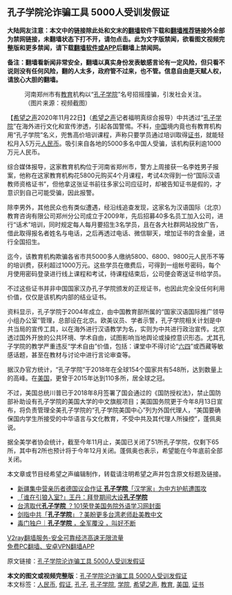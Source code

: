  <h2>孔子学院沦诈骗工具 5000人受训发假证</h2> <p class="notice"><b>大陆网友注意：本文中的链接除此处和文末的<a href="https://github.com/bannedbook/fanqiang" >翻墙</a>软件下载和<a href="https://github.com/killgcd/justmysocks/blob/master/README.md">翻墙推荐</a>链接外全部为禁网链接，未翻墙状态下打不开，请勿点击。此为文字版禁闻，欲看图文视频完整版和更多禁闻，请下载<a href="https://github.com/bannedbook/fanqiang">翻墙软件或APP</a>后翻墙上禁闻网。</p><p>备注：翻墙看新闻非常安全，翻墙以真实身份发表敏感言论有一定风险，但只看不说则没有任何风险，翻的人太多，政府管不过来，也不管。信息自由是天赋人权，请放心大胆的翻墙。</b></p>  <div class="entry"> <figure><figcaption>河南郑州市有<a href="https://www.bannedbook.org/bnews/tag/%e6%95%99%e8%82%b2/" class="st_tag internal_tag" rel="tag" title="标签 教育 下的日志">教育</a>机构以“<a href="https://www.bannedbook.org/bnews/tag/%e5%ad%94%e5%ad%90%e5%ad%a6%e9%99%a2/" class="st_tag internal_tag" rel="tag" title="标签 孔子学院 下的日志">孔子学院</a>”名号招摇撞骗，引发社会关注。（图片来源：视频截图）</figcaption></figure> <p>【<span class='wp_keywordlink_affiliate'><a href="https://www.soundofhope.org" title="希望之声" target="_blank">希望之声</a></span>2020年11月22日】（<a href="https://www.bannedbook.org/bnews/tag/%e5%b8%8c%e6%9c%9b%e4%b9%8b%e5%a3%b0/" class="st_tag internal_tag" rel="tag" title="标签 希望之声 下的日志">希望之声</a>记者福明真综合报导）中共透过“<a href="https://www.bannedbook.org/bnews/tag/%e5%ad%94%e5%ad%90/" class="st_tag internal_tag" rel="tag" title="标签 孔子 下的日志">孔子</a><a href="https://www.bannedbook.org/bnews/tag/%E5%AD%A6%E9%99%A2/" class="st_tag internal_tag" rel="tag" title="标签 学院 下的日志">学院</a>”在海外进行文化和宣传渗透，引起各国警惕。不料，<span class='wp_keywordlink_affiliate'><a href="https://www.bannedbook.org/" title="中国" target="_blank">中国</a></span>境内竟也有教育机构用“孔子学院”名义，兜售高价培训课程，声称只要学员通过培训取得<a href="https://www.bannedbook.org/bnews/tag/%E8%AF%81%E4%B9%A6/" class="st_tag internal_tag" rel="tag" title="标签 证书 下的日志">证书</a>，就能轻松月入5万元<a href="https://www.bannedbook.org/bnews/tag/%e4%ba%ba%e6%b0%91%e5%b8%81/" class="st_tag internal_tag" rel="tag" title="标签 人民币 下的日志">人民币</a>。吸引来自各地的5000多名中国人受骗，该机构获利逾1000万元人民币。</p> <p>综合媒体报导，这家教育机构位于河南省郑州市，警方上周接获一名李姓男子报案，他称在这家教育机构花5800元购买4个月课程，考试4次得到一份“国际汉语教师资格证书”，但他拿这张证书前往多家公司应征时，却被告知证书是假的，才意识到自己可能受骗，因此报警。</p>  <p>除李男外，其他民众也有类似遭遇，经沿线追查发现，这家名为汉语国际（北京）教育咨询有限公司郑州分公司成立于2009年，先后招募40多名员工加入公司，进行“话术”培训，同时规定每人每月要招生3名学员，且在各大社群网站投放广告，借此取得报名者姓名与电话，之后再透过电话、微信聊天，增加证书的含金量，进行全国招生。</p> <p>迄今，该教育机构欺骗各省市共5000多人缴纳5800、6800、9800元人民币不等的培训费，获利超过1000万元。这些学员在缴费后，可得到一组帐号密码，每个月使用密码登录进行线上课程和考试，待课程结束后，公司便会寄送证书给学员。</p>  <p>不过这些证书并非中国国家汉办孔子学院颁发的正规证书，也因此完全没任何利用价值，仅仅是该机构内部的结业证书。</p> <p>资料显示，孔子学院于2004年成立，由中国教育部所属的“国家汉语国际推广领导小组办公室”管理，总部设在北京。欧美议员、学者示警，孔子学院相关计划是中共当局的宣传工具，以在海外进行汉语教学为名，实则为中共进行政治宣传。北京透过国外开放的公共环境、学术自由，试图影响当地舆论或操控意识形态。尤其孔子学院的教学严重违反“学术自由”价值，包括：课堂中不得讨论“<span class='wp_keywordlink'><a href="https://www.bannedbook.org/forum2/topic2509.html" title="《中国六四真相》" target="_blank">六四</a></span>”或西藏等敏感话题，甚至在教材与讨论中进行言论审查等。</p>  <p>据汉办官方统计，“孔子学院”于2018年在全球154个国家共有548所，达到数量上的高峰。在<a href="https://www.bannedbook.org/bnews/tag/%e7%be%8e%e5%9b%bd/" class="st_tag internal_tag" rel="tag" title="标签 美国 下的日志">美国</a>，更曾于2015年达到110多所，居全球之冠。</p> <p>不过，美国总统川普已于2018年8月签署了国会通过的《国防授权法》，禁止国防部补助设有孔子学院的美国大学的中文旗舰项目；美国国务院更于今年8月13日宣布，将负责管理全美孔子学院的“孔子学院美国中心”列为外国代理人，“美国要确保国内学生所接受的中华语言与文化教育，不受中共及其代理人所操控”，蓬佩奥说。</p>  <p>据全美学者协会统计，截至今年11月止，美国已关闭了51所孔子学院，仅剩下65所，其中有2所也预计将于今年12月关闭。蓬佩奥也表示，希望能在今年底前全部关闭。</p> <p>本文章或节目经希望之声编辑制作，转载请注明希望之声并包含原文标题及链接。</p> <ul class='op-related-articles' title='相关阅读'> <li><a href='https://www.bannedbook.org/bnews/headline/20201120/1434290.html' target='_blank'>新疆集中营亲历者德国议会作证 <b>孔子学院</b>「汉学家」为中方护航遭围攻</a></li> <li><a href='https://www.bannedbook.org/bnews/cnnews/20201030/1422755.html' target='_blank'>「谁在引狼入室?」王丹：拜登期间大设<b>孔子学院</b></a></li> <li><a href='https://www.bannedbook.org/bnews/cbnews/20201030/1422528.html' target='_blank'>台湾取代<b>孔子学院</b> ？101荣登美国务院外语学习网封面</a></li> <li><a href='https://www.bannedbook.org/bnews/cnnews/20201027/1420779.html' target='_blank'>剑指中共「<b>孔子学院</b>」？美盼更多台湾老师赴美教中文</a></li> <li><a href='https://www.bannedbook.org/bnews/baitai/20201026/1420186.html' target='_blank'>毒门独户｜<b>孔子学院</b> ，全军覆没 ，叫好不断</a></li> </ul> <p class="texttj"> <a href="https://www.bannedbook.org/forum23/topic22702.html" target="_blank">V2ray翻墙服务-安全可靠经济高速无限流量</a><br/> <a href="https://github.com/bannedbook/fanqiang/wiki/%E7%A6%81%E9%97%BB%E7%BD%91%E5%AE%89%E5%8D%93%E7%BF%BB%E5%A2%99%E6%96%B0%E9%97%BBAPP" target="_blank">免费PC翻墙、安卓VPN翻墙APP</a></p><p>原文链接：<a class="src_link"  href="https://www.soundofhope.org/post/445861" target="_blank">孔子学院沦诈骗工具 5000人受训发假证</a></p><a name='sharetosocial'></a>       <div><b>本文的图文或视频完整版</b>：<a href='https://www.bannedbook.org/bnews/comments/20201123/1435580.html'>孔子学院沦诈骗工具 5000人受训发假证</a></div>  </div><!--END ENTRY--> <div class="postfooter"> <div>本文标签：<a href="https://www.bannedbook.org/bnews/tag/%e4%ba%ba%e6%b0%91%e5%b8%81/" rel="tag">人民币</a>, <a href="https://www.bannedbook.org/bnews/tag/%E5%81%87%E8%AF%81/" rel="tag">假证</a>, <a href="https://www.bannedbook.org/bnews/tag/%e5%ad%94%e5%ad%90/" rel="tag">孔子</a>, <a href="https://www.bannedbook.org/bnews/tag/%e5%ad%94%e5%ad%90%e5%ad%a6%e9%99%a2/" rel="tag">孔子学院</a>, <a href="https://www.bannedbook.org/bnews/tag/%E5%AD%A6%E9%99%A2/" rel="tag">学院</a>, <a href="https://www.bannedbook.org/bnews/tag/%e5%b8%8c%e6%9c%9b%e4%b9%8b%e5%a3%b0/" rel="tag">希望之声</a>, <a href="https://www.bannedbook.org/bnews/tag/%e6%95%99%e8%82%b2/" rel="tag">教育</a>, <a href="https://www.bannedbook.org/bnews/tag/%e7%be%8e%e5%9b%bd/" rel="tag">美国</a>, <a href="https://www.bannedbook.org/bnews/tag/%E8%AF%81%E4%B9%A6/" rel="tag">证书</a></div>  </div><!--END POSTFOOTER--> 